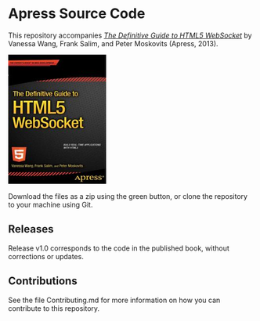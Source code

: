 # Apress Source Code

This repository accompanies [*The Definitive Guide to HTML5 WebSocket*](http://www.apress.com/9781430247401) by Vanessa Wang, Frank Salim, and Peter Moskovits (Apress, 2013).

![Cover image](9781430247401.jpg)

Download the files as a zip using the green button, or clone the repository to your machine using Git.

## Releases

Release v1.0 corresponds to the code in the published book, without corrections or updates.

## Contributions

See the file Contributing.md for more information on how you can contribute to this repository.
